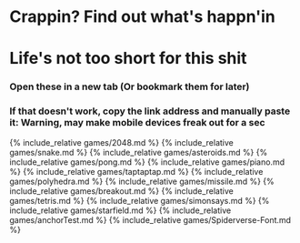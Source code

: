 # Crappin? Find out what's happn'in
# Life's not too short for this shit

### Open these in a new tab (Or bookmark them for later)
### If that doesn't work, copy the link address and manually paste it: Warning, may make mobile devices freak out for a sec

{% include_relative games/2048.md %}
{% include_relative games/snake.md %}
{% include_relative games/asteroids.md %}
{% include_relative games/pong.md %}
{% include_relative games/piano.md %}
{% include_relative games/taptaptap.md %}
{% include_relative games/polyhedra.md %}
{% include_relative games/missile.md %}
{% include_relative games/breakout.md %}
{% include_relative games/tetris.md %}
{% include_relative games/simonsays.md %}
{% include_relative games/starfield.md %}
{% include_relative games/anchorTest.md %}
{% include_relative games/Spiderverse-Font.md %}
